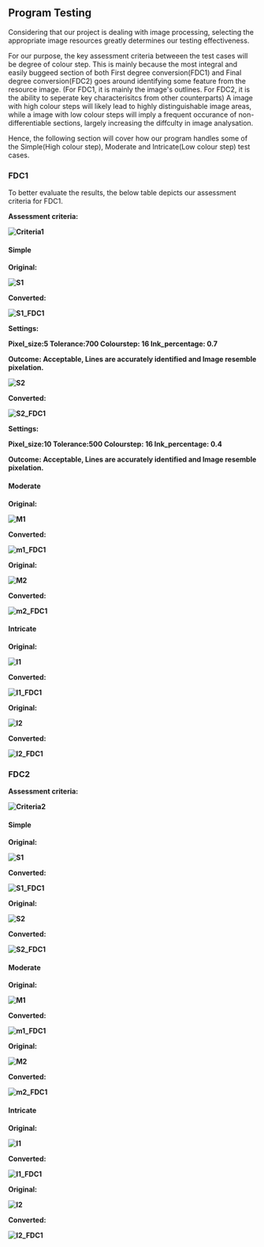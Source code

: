 ## Program Testing
Considering that our project is dealing with image processing, selecting the appropriate image resources greatly determines our testing effectiveness.

For our purpose, the key assessment criteria betweeen the test cases will be degree of colour step. This is mainly because the most integral and easily buggeed section of both First degree conversion(FDC1) and Final degree conversion(FDC2) goes around identifying some feature from the resource image. (For FDC1, it is mainly the image's outlines. For FDC2, it is the ability to seperate key characterisitcs from other counterparts) A image with high colour steps will likely lead to highly distinguishable image areas, while a image with low colour steps will imply a frequent occurance of non-differentiable sections, largely increasing the diffculty in image analysation.

Hence, the following section will cover how our program handles some of the Simple(High colour step), Moderate and Intricate(Low colour step) test cases.

### FDC1
To better evaluate the results, the below table depicts our assessment criteria for FDC1.

<b>Assessment criteria:<b>

![Criteria1](https://github.com/FeathersRe/PIXIE/blob/main/Test%20Cases/Test%20Pics/criteria1.png) 

#### Simple
<b>Original:<b>

![S1](https://github.com/FeathersRe/PIXIE/blob/main/Test%20Cases/Test%20Pics/s_1.png) 

<b>Converted:<b>

![S1_FDC1](https://github.com/FeathersRe/PIXIE/blob/main/Test%20Cases/Test%20Pics/s_1_FDC1.png)

<b>Settings:<b> 

Pixel_size:5 Tolerance:700 Colourstep: 16 Ink_percentage: 0.7

<b>Outcome:<b> Acceptable, Lines are accurately identified and Image resemble pixelation.

![S2](https://github.com/FeathersRe/PIXIE/blob/main/Test%20Cases/Test%20Pics/s_2.jpg)

<b>Converted:<b>

![S2_FDC1](https://github.com/FeathersRe/PIXIE/blob/main/Test%20Cases/Test%20Pics/s_2_FDC1.jpg)

<b>Settings:<b> 

Pixel_size:10 Tolerance:500 Colourstep: 16 Ink_percentage: 0.4

<b>Outcome:<b> Acceptable, Lines are accurately identified and Image resemble pixelation.

#### Moderate
<b>Original:<b>

![M1](https://github.com/FeathersRe/PIXIE/blob/main/Test%20Cases/Test%20Pics/m_1.png) 

<b>Converted:<b>

![m1_FDC1](https://github.com/FeathersRe/PIXIE/blob/main/Test%20Cases/Test%20Pics/m_1_FDC1.png)

<b>Original:<b>

![M2](https://github.com/FeathersRe/PIXIE/blob/main/Test%20Cases/Test%20Pics/m_2.jpg) 

<b>Converted:<b>

![m2_FDC1](https://github.com/FeathersRe/PIXIE/blob/main/Test%20Cases/Test%20Pics/m_2_FDC1.jpg)

#### Intricate
<b>Original:<b>

![I1](https://github.com/FeathersRe/PIXIE/blob/main/Test%20Cases/Test%20Pics/i_1.png) 

<b>Converted:<b>

![I1_FDC1](https://github.com/FeathersRe/PIXIE/blob/main/Test%20Cases/Test%20Pics/i_1_FDC1.png)

<b>Original:<b>

![I2](https://github.com/FeathersRe/PIXIE/blob/main/Test%20Cases/Test%20Pics/i_2.jpg) 

<b>Converted:<b>

![I2_FDC1](https://github.com/FeathersRe/PIXIE/blob/main/Test%20Cases/Test%20Pics/i_2_FDC1.jpg)

### FDC2
Assessment criteria:

![Criteria2](https://github.com/FeathersRe/PIXIE/blob/main/Test%20Cases/Test%20Pics/criteria2.png) 
#### Simple
<b>Original:<b>

![S1](https://github.com/FeathersRe/PIXIE/blob/main/Test%20Cases/Test%20Pics/s_1.png)

<b>Converted:<b>

![S1_FDC1](https://github.com/FeathersRe/PIXIE/blob/main/Test%20Cases/Test%20Pics/s_1_FDC2.png)

<b>Original:<b>

![S2](https://github.com/FeathersRe/PIXIE/blob/main/Test%20Cases/Test%20Pics/s_2.jpg) 

<b>Converted:<b>

![S2_FDC1](https://github.com/FeathersRe/PIXIE/blob/main/Test%20Cases/Test%20Pics/s_2_FDC2.jpg)

#### Moderate
<b>Original:<b>

![M1](https://github.com/FeathersRe/PIXIE/blob/main/Test%20Cases/Test%20Pics/m_1.png)

<b>Converted:<b>

![m1_FDC1](https://github.com/FeathersRe/PIXIE/blob/main/Test%20Cases/Test%20Pics/m_1_FDC2.png)

<b>Original:<b>

![M2](https://github.com/FeathersRe/PIXIE/blob/main/Test%20Cases/Test%20Pics/m_2.jpg) 

<b>Converted:<b>

![m2_FDC1](https://github.com/FeathersRe/PIXIE/blob/main/Test%20Cases/Test%20Pics/m_2_FDC2.jpg)

#### Intricate
<b>Original:<b>

![I1](https://github.com/FeathersRe/PIXIE/blob/main/Test%20Cases/Test%20Pics/i_1.png)

<b>Converted:<b>

![I1_FDC1](https://github.com/FeathersRe/PIXIE/blob/main/Test%20Cases/Test%20Pics/i_1_FDC2.png)

<b>Original:<b>

![I2](https://github.com/FeathersRe/PIXIE/blob/main/Test%20Cases/Test%20Pics/i_2.jpg) 

<b>Converted:<b>

![I2_FDC1](https://github.com/FeathersRe/PIXIE/blob/main/Test%20Cases/Test%20Pics/i_2_FDC2.jpg)
